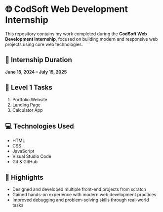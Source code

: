 # 🌐 CodSoft Web Development Internship

This repository contains my work completed during the **CodSoft Web Development Internship**, focused on building modern and responsive web projects using core web technologies.

## 📌 Internship Duration
**June 15, 2024 – July 15, 2025**

## 📁 Level 1 Tasks
1. Portfolio Website  
2. Landing Page  
3. Calculator App  

## 💻 Technologies Used
- HTML  
- CSS  
- JavaScript  
- Visual Studio Code  
- Git & GitHub  

## 🚀 Highlights
- Designed and developed multiple front-end projects from scratch  
- Gained hands-on experience with modern web development practices  
- Improved debugging and problem-solving skills through real-world tasks  
